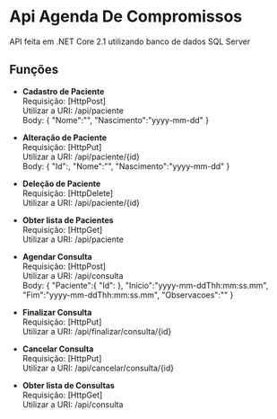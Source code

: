 # Api Agenda De Compromissos

API feita em .NET Core 2.1 utilizando banco de dados SQL Server

## Funções

- **Cadastro de Paciente** <br>
  Requisição: [HttpPost] <br>
  Utilizar a URI: /api/paciente <br>
  Body: {
         "Nome":"",
         "Nascimento":"yyyy-mm-dd"
        }
        
- **Alteração de Paciente** <br>
  Requisição: [HttpPut] <br>
  Utilizar a URI: /api/paciente/{id} <br>
  Body: {
         "Id":,
         "Nome":"",
         "Nascimento":"yyyy-mm-dd"
        }
        
- **Deleção de Paciente** <br>
  Requisição: [HttpDelete] <br>
  Utilizar a URI: /api/paciente/{id} <br>
  
- **Obter lista de Pacientes** <br>
  Requisição: [HttpGet] <br>
  Utilizar a URI: /api/paciente
  
- **Agendar Consulta** <br>
  Requisição: [HttpPost] <br>
  Utilizar a URI: /api/consulta <br>
  Body: {
          "Paciente":{
           "Id":
          },
          "Inicio":"yyyy-mm-ddThh:mm:ss.mm",
          "Fim":"yyyy-mm-ddThh:mm:ss.mm",
          "Observacoes":""
        }
        
- **Finalizar Consulta** <br>
  Requisição: [HttpPut] <br>
  Utilizar a URI: /api/finalizar/consulta/{id}
  

- **Cancelar Consulta** <br>
  Requisição: [HttpPut] <br>
  Utilizar a URI: /api/cancelar/consulta/{id}
  
- **Obter lista de Consultas** <br>
  Requisição: [HttpGet] <br>
  Utilizar a URI: /api/consulta
